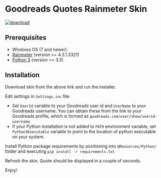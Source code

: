 # Goodreads Quotes Rainmeter Skin

[![download](https://img.shields.io/badge/download-deviantart-blue)](https://www.deviantart.com/aelek/art/Rainmeter-Goodreads-Quotes-817357253)

## Prerequisites

- Windows OS (7 and newer)
- [Rainmeter](https://www.rainmeter.net/) (version >= 4.3.1.3321)
- [Python 3](https://www.python.org/downloads/) (version >= 3.5)

## Installation

Download skin from the above link and run the installer.

Edit settings in `Settings.inc` file:

- Set `UserId` variable to your Goodreads user id and `UserName` to your Goodreads username. You can obtain these from the link to your Goodreads profile, which is formed as `goodreads.com/user/show/userid-username`.
- If your Python installation is not added to `PATH` environment variable, set `Python3Executable` variable to point to the location of python executable on your system.

Install Python package requirements by positioning into `@Resources/Python/` folder and executing `pip install -r requirements.txt`

Refresh the skin. Quote should be displayed in a couple of seconds.

Enjoy!
